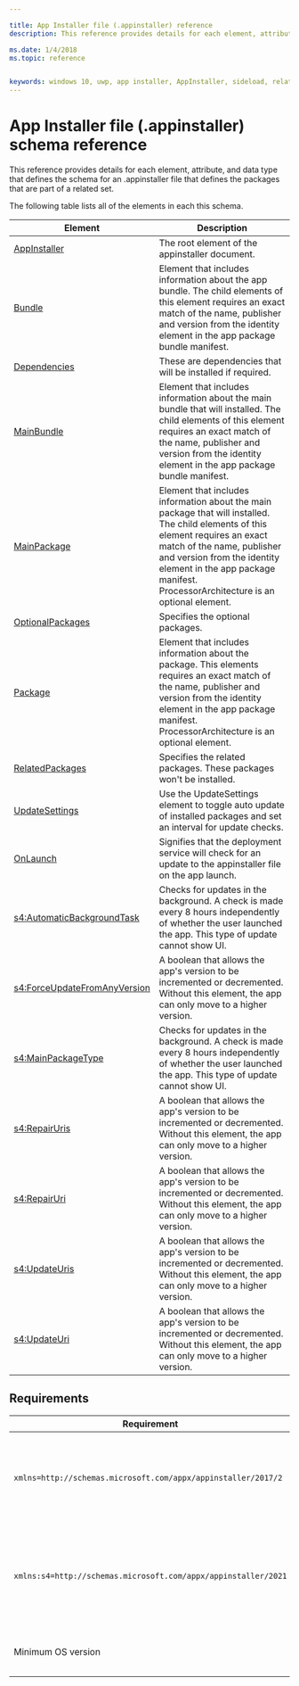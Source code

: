 ```yaml
---

title: App Installer file (.appinstaller) reference
description: This reference provides details for each element, attribute, and data type that defines the schema for appinstaller file that defines the packages that are part of a related set. 

ms.date: 1/4/2018
ms.topic: reference


keywords: windows 10, uwp, app installer, AppInstaller, sideload, related set, optional packages
---
```



# App Installer file (.appinstaller) schema reference

This reference provides details for each element, attribute, and data type that defines the schema for an .appinstaller file that defines the packages that are part of a related set. 

The following table lists all of the elements in each this schema.


| Element | Description |
|---------|-------------|
| [AppInstaller](element-appinstaller.md) | The root element of the appinstaller document. |
| [Bundle](element-bundle.md)| Element that includes information about the app bundle. The child elements of this element requires an exact match of the name, publisher and version from the identity element in the app package bundle manifest.  |
| [Dependencies](element-dependencies.md) | These are dependencies that will be installed if required. |
| [MainBundle](element-main-bundle.md)| Element that includes information about the main bundle that will installed. The child elements of this element requires an exact match of the name, publisher and version from the identity element in the app package bundle manifest. |
| [MainPackage](element-main-package.md)| Element that includes information about the main package that will installed. The child elements of this element requires an exact match of the name, publisher and version from the identity element in the app package manifest. ProcessorArchitecture is an optional element.  |
| [OptionalPackages](element-optional-packages.md) | Specifies the optional packages. |
| [Package](element-package.md)| Element that includes information about the  package. This elements requires an exact match of the name, publisher and version from the identity element in the app package manifest. ProcessorArchitecture is an optional element.  |
| [RelatedPackages](element-related-packages.md) | Specifies the related packages. These packages won't be installed. |
| [UpdateSettings](element-update-settings.md) | Use the UpdateSettings element to toggle auto update of installed packages and set an interval for update checks. |
| [OnLaunch](element-onlaunch.md)  |  Signifies that the deployment service will check for an update to the appinstaller file on the app launch. |
| [s4:AutomaticBackgroundTask](element-s4-automaticbackgroundtask.md)  | Checks for updates in the background. A check is made every 8 hours independently of whether the user launched the app. This type of update cannot show UI.  |
| [s4:ForceUpdateFromAnyVersion](element-forceupdatefromanyversion.md)  | A boolean that allows the app's version to be incremented or decremented. Without this element, the app can only move to a higher version.  |
| [s4:MainPackageType](element-s4-mainpackagetype.md)  | Checks for updates in the background. A check is made every 8 hours independently of whether the user launched the app. This type of update cannot show UI.  |
| [s4:RepairUris](element-s4-repairuris.md)  | A boolean that allows the app's version to be incremented or decremented. Without this element, the app can only move to a higher version.  |
| [s4:RepairUri](element-s4-repairuri.md)  | A boolean that allows the app's version to be incremented or decremented. Without this element, the app can only move to a higher version.  |
| [s4:UpdateUris](element-s4-updateuris.md)  | A boolean that allows the app's version to be incremented or decremented. Without this element, the app can only move to a higher version.  |
| [s4:UpdateUri](element-s4-updateuri.md)  | A boolean that allows the app's version to be incremented or decremented. Without this element, the app can only move to a higher version.  |

## Requirements

| Requirement | Value |
| ---------------| -------------------------------------------------------------|
| `xmlns=http://schemas.microsoft.com/appx/appinstaller/2017/2` | This namespace is required for features introduced in Windows 10, version 1803. |
| `xmlns:s4=http://schemas.microsoft.com/appx/appinstaller/2021` | This namespace is required for features introduced in Windows version 21H2 build 22000 |
| Minimum OS version | Windows 10 version 1803 build 17134 |
